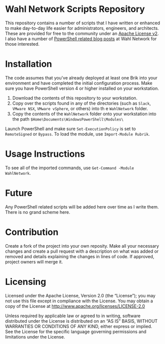 Wahl Network Scripts Repository
================

This repository contains a number of scripts that I have written or enhanced to make day-to-day life easier for administrators, engineers, and architects. These are provided for free to the community under an [Apache License v2](http://www.apache.org/licenses/LICENSE-2.0.html). I also have a number of [PowerShell related blog posts](http://wahlnetwork.com/?s=powershell) at Wahl Network for those interested.

# Installation

The code assumes that you've already deployed at least one Brik into your environment and have completed the initial configuration process. Make sure you have PowerShell version 4 or higher installed on your workstation.

1. Download the contents of this repository to your workstation.
2. Copy over the scripts found in any of the directories (such as `Slack`, `VMware NSX`, `VMware vSphere`, or others) into th e `WahlNetwork` folder.
2. Copy the contents of the `WahlNetwork` folder onto your workstation into the path `$Home\Documents\WindowsPowerShell\Modules\`

Launch PowerShell and make sure `Set-ExecutionPolicy` is set to `RemoteSigned` or `Bypass`. To load the module, use `Import-Module Rubrik`.

# Usage Instructions

To see all of the imported commands, use `Get-Command -Module WahlNetwork`.

# Future

Any PowerShell related scripts will be added here over time as I write them. There is no grand scheme here.

# Contribution

Create a fork of the project into your own reposity. Make all your necessary changes and create a pull request with a description on what was added or removed and details explaining the changes in lines of code. If approved, project owners will merge it.

# Licensing

Licensed under the Apache License, Version 2.0 (the “License”); you may not use this file except in compliance with the License. You may obtain a copy of the License at http://www.apache.org/licenses/LICENSE-2.0

Unless required by applicable law or agreed to in writing, software distributed under the License is distributed on an “AS IS” BASIS, WITHOUT WARRANTIES OR CONDITIONS OF ANY KIND, either express or implied. See the License for the specific language governing permissions and limitations under the License.

